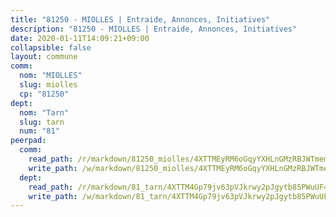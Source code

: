 ```yaml
---
title: "81250 - MIOLLES | Entraide, Annonces, Initiatives"
description: "81250 - MIOLLES | Entraide, Annonces, Initiatives"
date: 2020-01-11T14:09:21+09:00
collapsible: false
layout: commune
comm:
  nom: "MIOLLES"
  slug: miolles
  cp: "81250"
dept:
  nom: "Tarn"
  slug: tarn
  num: "81"
peerpad:
  comm:
    read_path: /r/markdown/81250_miolles/4XTTMEyRM6oGqyYXHLnGMzRBJWTmemCTyW5bFGvHUYrb7UhL7
    write_path: /w/markdown/81250_miolles/4XTTMEyRM6oGqyYXHLnGMzRBJWTmemCTyW5bFGvHUYrb7UhL7-K3TgTeD1fnKHvnmsLcESuBmu3jgT2QNJzpNEHfMWoVyoXv1hUwsvD6X46tnD3WhQX4PwArcY1YCRL8pVgPRA2hm1SqBR6iEAk1PcMnLdfyE8PZDhjTmcpvSbMpFN1HhNQYNizgYs
  dept:
    read_path: /r/markdown/81_tarn/4XTTM4Gp79jv63pVJkrwy2pJgytb85PWuUF46qZV3RNcf9bTY
    write_path: /w/markdown/81_tarn/4XTTM4Gp79jv63pVJkrwy2pJgytb85PWuUF46qZV3RNcf9bTY-K3TgUQULAfYZTaNEYQn663imu6tLJ5XUSYV3bG6y2QwZHe2hiw5KiHgnyL8wpzhjjRKSLQVjHCuMHvPTtVgD4tm7BFQTVwqLNiZgb8d93Riu34VNq5t6eFocUS5Ezct8i9MJtUHQ
---
```


